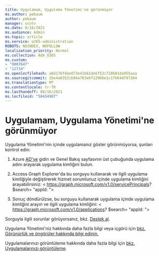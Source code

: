```yaml
---
title: Uygulamam, Uygulama Yönetimi'ne görünmüyor
ms.author: pebaum
author: pebaum
manager: scotv
ms.date: 8/16/2021
ms.audience: Admin
ms.topic: article
ms.service: o365-administration
ROBOTS: NOINDEX, NOFOLLOW
localization_priority: Normal
ms.collection: Adm_O365
ms.custom:
- "9007647"
- "12734"
ms.openlocfilehash: a8d176fdee073e41b61de6f53c728601da955aaa
ms.sourcegitcommit: 2be4a0352cb84a703ebf12966e1c17b64df07364
ms.translationtype: MT
ms.contentlocale: tr-TR
ms.lasthandoff: 08/16/2021
ms.locfileid: "58454987"
---
```

# <a name="my-app-isnt-showing-up-in-app-governance"></a>Uygulamam, Uygulama Yönetimi'ne görünmüyor

Uygulama Yönetimi'nin içinde uygulamanız göster görünmüyorsa, şunları kontrol edin:

1. Azure [AD'ye](https://aad.portal.azure.com/) gidin ve Genel Bakış sayfasının üst çubuğunda uygulama adını arayarak uygulama kimliğini bulun.

1. Access Graph Explorer'da bu sorguyu kullanarak ve ilgili uygulama kimliğiyle değiştirerek hizmet sorumlunuz içinde uygulama kimliğini <appId> arayabilirsiniz: < https://graph.microsoft.com/v1.0/servicePrincipals? $search= "appId: <appId> ">

1. Sonuç döndürülzse, bu sorguyu kullanarak uygulama içinde uygulama kimliğini arayın ve ilgili uygulama kimliğini: <appId> < https://graph.microsoft.com/v1.0/applications? $search= "appId: <appId> ">

Sorguyla ilgili sorunlar görüyorsanız, bkz. [Destek al](https://docs.microsoft.com/microsoft-365/business-video/get-help-support). 

Uygulama Yönetimi'niz hakkında daha fazla bilgi veya içgörü için [bkz. Görünürlük ve öngörüler hakkında bilgi edinin.](https://docs.microsoft.com/microsoft-365/compliance/app-governance-visibility-insights-overview)

Uygulamalarınızı görüntüleme hakkında daha fazla bilgi için [bkz. Uygulamalarınızı görüntüleme](https://docs.microsoft.com/microsoft-365/compliance/app-governance-visibility-insights-view-apps).
